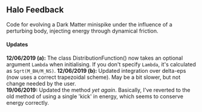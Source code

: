 ## Halo Feedback

Code for evolving a Dark Matter minispike under the influence of a perturbing body, injecting energy through dynamical friction.

#### Updates

**12/06/2019 (a):** The class DistributionFunction() now takes an optional argument `Lambda` when initialising. If you don't specify `Lambda`, it's calculated as `Sqrt(M_BH/M_NS)`.
**12/06/2019 (b):** Updated integration over delta-eps (now uses a correct trapezoidal scheme). May be a bit slower, but not change needed by the user.  
**19/06/2019:** Updated the method *yet again*. Basically, I've reverted to the old method of using a single 'kick' in energy, which seems to conserve energy correctly.